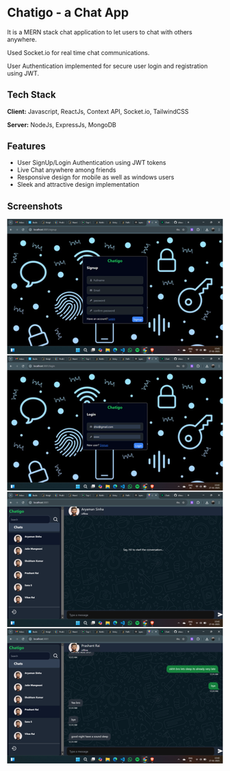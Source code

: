 # Chatigo - a Chat App

#### 
It is a MERN stack chat application to let users to chat
with others anywhere.

Used Socket.io for real time chat communications.

User Authentication implemented for secure user
login and registration using JWT.





## Tech Stack

**Client:** Javascript, ReactJs, Context API, Socket.io, TailwindCSS

**Server:** NodeJs, ExpressJs, MongoDB


## Features

- User SignUp/Login Authentication using JWT tokens
- Live Chat anywhere among friends
- Responsive design for mobile as well as windows users
- Sleek and attractive design implementation

## Screenshots

![App Screenshot](./appImages/pic4.png)
![App Screenshot](./appImages/pic3.png)
![App Screenshot](./appImages/pic2.png)
![App Screenshot](./appImages/pic1.png)



